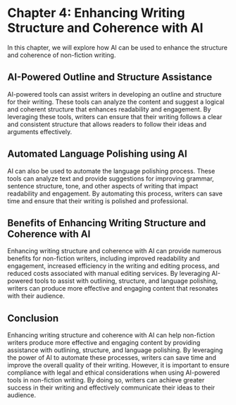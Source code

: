 Chapter 4: Enhancing Writing Structure and Coherence with AI
============================================================

In this chapter, we will explore how AI can be used to enhance the structure and coherence of non-fiction writing.

AI-Powered Outline and Structure Assistance
-------------------------------------------

AI-powered tools can assist writers in developing an outline and structure for their writing. These tools can analyze the content and suggest a logical and coherent structure that enhances readability and engagement. By leveraging these tools, writers can ensure that their writing follows a clear and consistent structure that allows readers to follow their ideas and arguments effectively.

Automated Language Polishing using AI
-------------------------------------

AI can also be used to automate the language polishing process. These tools can analyze text and provide suggestions for improving grammar, sentence structure, tone, and other aspects of writing that impact readability and engagement. By automating this process, writers can save time and ensure that their writing is polished and professional.

Benefits of Enhancing Writing Structure and Coherence with AI
-------------------------------------------------------------

Enhancing writing structure and coherence with AI can provide numerous benefits for non-fiction writers, including improved readability and engagement, increased efficiency in the writing and editing process, and reduced costs associated with manual editing services. By leveraging AI-powered tools to assist with outlining, structure, and language polishing, writers can produce more effective and engaging content that resonates with their audience.

Conclusion
----------

Enhancing writing structure and coherence with AI can help non-fiction writers produce more effective and engaging content by providing assistance with outlining, structure, and language polishing. By leveraging the power of AI to automate these processes, writers can save time and improve the overall quality of their writing. However, it is important to ensure compliance with legal and ethical considerations when using AI-powered tools in non-fiction writing. By doing so, writers can achieve greater success in their writing and effectively communicate their ideas to their audience.
